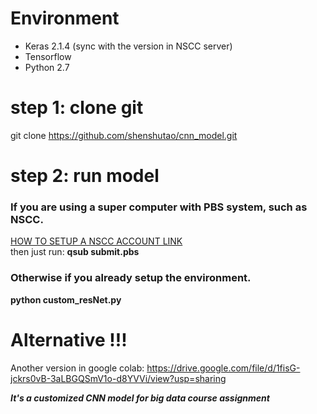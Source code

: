 # Environment
- Keras 2.1.4  (sync with the version in NSCC server)
- Tensorflow
- Python 2.7

# step 1: clone git
git clone https://github.com/shenshutao/cnn_model.git

# step 2: run model
  ### If you are using a super computer with PBS system, such as NSCC. 
  [HOW TO SETUP A NSCC ACCOUNT LINK](https://shenshutao.github.io/blog/machine/learning/nscc-guide/)    
  then just run: **qsub submit.pbs**
  ### Otherwise if you already setup the environment.
  **python custom_resNet.py**


# Alternative !!! 
Another version in google colab: https://drive.google.com/file/d/1fisG-jckrs0vB-3aLBGQSmV1o-d8YVVi/view?usp=sharing
    
***It's a customized CNN model for big data course assignment***

